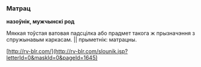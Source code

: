 ### Матрац
**назоўнік, мужчынскі род**

Мяккая тоўстая ватовая падсцілка або прадмет такога ж прызначэння з спружынавым каркасам. || прыметнік: матрацны.

<a rel="author">[http://rv-blr.com/](http://rv-blr.com/slounik.jsp?letterId=0&maskId=0&pageId=1645)</a>

